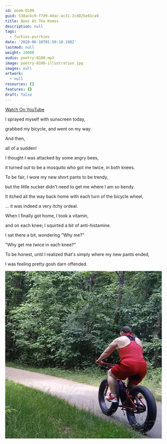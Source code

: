 ```yaml
---
id: poem-0100
guid: 538acbc0-f7d9-4dac-ac31-3cd025e81ca9
title: Bees At The Knees
description: null
tags:
  - furkies-purrkies
date: '2020-06-10T01:50:18.198Z'
lastmod: null
weight: 10000
audio: poetry-0100.mp3
image: poetry-0100-illustration.jpg
images: null
artwork:
  - null
resources: []
features: {}
draft: false
---
```


[Watch On YouTube](https://youtu.be/2ctbaoGvikk)

I sprayed myself with sunscreen today,

grabbed my bicycle, and went on my way.

And then,

all of a sudden!

I thought I was attacked by some angry bees,

it turned out to be a mosquito who got me twice, in both knees.

To be fair, I wore my new short pants to be trendy,

but the little sucker didn't need to get me where I am so bendy.

It itched all the way back home with each turn of the bicycle wheel,

... it was indeed a very itchy ordeal.

When I finally got home, I took a vitamin,

and on each knee; I squirted a bit of anti-histamine.

I sat there a bit, wondering "Why me?"

"Why get me twice in each knee?"

To be honest, until I realized that's simply where my new pants ended,

I was feeling pretty gosh darn offended.

![Riding The Trail](files/poetry-0100-ending.jpg)
